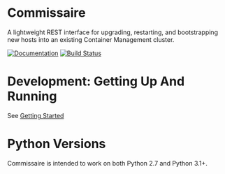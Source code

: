 Commissaire
===========
A lightweight REST interface for upgrading, restarting, and bootstrapping new hosts into an existing Container Management cluster.

[![Documentation](https://readthedocs.org/projects/commissaire/badge/?version=latest)](http://commissaire.readthedocs.org/) [![Build Status](https://travis-ci.org/projectatomic/commissaire.svg)](https://travis-ci.org/projectatomic/commissaire)


Development: Getting Up And Running
===================================
See [Getting Started](http://commissaire.readthedocs.org/en/latest/gettingstarted.html#development-manual)


Python Versions
===============
Commissaire is intended to work on both Python 2.7 and Python 3.1+.
